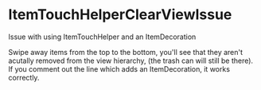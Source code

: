 # ItemTouchHelperClearViewIssue
Issue with using ItemTouchHelper and an ItemDecoration

Swipe away items from the top to the bottom, you'll see that they aren't acutally removed from the view hierarchy, (the trash can will still be there). If you comment out the line which adds an ItemDecoration, it works correctly.
